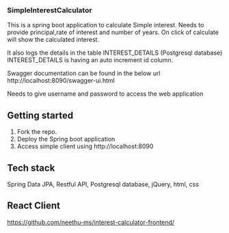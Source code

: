 ### SimpleInterestCalculator
This is a spring boot application to calculate Simple interest. Needs to provide principal,rate of interest and number of years. On click of calculate will show the calculated interest.

It also logs the details  in the table INTEREST_DETAILS (Postgresql database)
INTEREST_DETAILS is having an auto increment id column.

Swagger documentation can be found in the below url 
http://localhost:8090/swagger-ui.html

Needs to give username and password to access the web application 

## Getting started

1. Fork the repo. 
2. Deploy the Spring boot application
3. Access simple client using http://localhost:8090
 
## Tech stack

   Spring Data JPA, Restful API, Postgresql database, jQuery, html, css


## React Client 

https://github.com/neethu-ms/interest-calculator-frontend/
